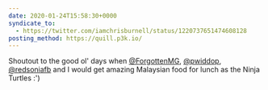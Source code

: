 ```yaml
---
date: 2020-01-24T15:58:30+0000
syndicate_to:
  - https://twitter.com/iamchrisburnell/status/1220737651474608128
posting_method: https://quill.p3k.io/
---
```


Shoutout to the good ol' days when <a href="https://twitter.com/ForgottenMG">@ForgottenMG</a>, <a href="https://twitter.com/pwiddop">@pwiddop</a>, <a href="https://twitter.com/redsoniafb">@redsoniafb</a> and I would get amazing Malaysian food for lunch as the Ninja Turtles :')
